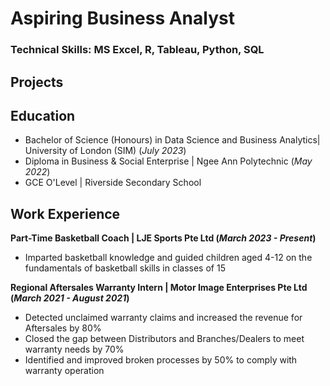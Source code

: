 # Aspiring Business Analyst
### Technical Skills: MS Excel, R, Tableau, Python, SQL

## Projects

## Education
- Bachelor of Science (Honours) in Data Science and Business Analytics| University of London (SIM) (_July 2023_)
- Diploma in Business & Social Enterprise | Ngee Ann Polytechnic (_May 2022_)
- GCE O'Level | Riverside Secondary School

## Work Experience
**Part-Time Basketball Coach | LJE Sports Pte Ltd (_March 2023 - Present_)**
- Imparted basketball knowledge and guided children aged 4-12 on the fundamentals of basketball skills in classes of 15

**Regional Aftersales Warranty Intern | Motor Image Enterprises Pte Ltd (_March 2021 - August 2021_)**
- Detected unclaimed warranty claims and increased the revenue for Aftersales by 80%
- Closed the gap between Distributors and Branches/Dealers to meet warranty needs by 70%
- Identified and improved broken processes by 50% to comply with warranty operation 
